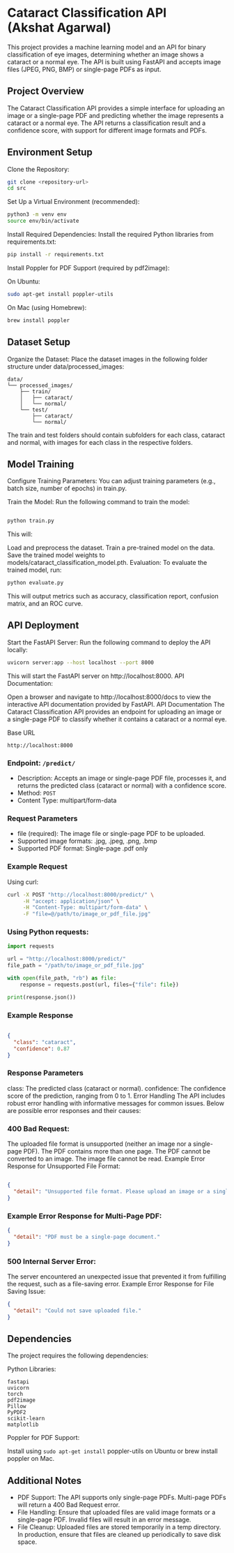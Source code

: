 # Cataract Classification API <br>(Akshat Agarwal)
This project provides a machine learning model and an API for binary classification of eye images, determining whether an image shows a cataract or a normal eye. The API is built using FastAPI and accepts image files (JPEG, PNG, BMP) or single-page PDFs as input.

## Project Overview
The Cataract Classification API provides a simple interface for uploading an image or a single-page PDF and predicting whether the image represents a cataract or a normal eye. The API returns a classification result and a confidence score, with support for different image formats and PDFs.

## Environment Setup
Clone the Repository:

```bash
git clone <repository-url>
cd src
```
Set Up a Virtual Environment (recommended):

```bash
python3 -m venv env
source env/bin/activate
```
Install Required Dependencies: Install the required Python libraries from requirements.txt:

```bash
pip install -r requirements.txt
```
Install Poppler for PDF Support (required by pdf2image):

On Ubuntu:
```bash
sudo apt-get install poppler-utils
```
On Mac (using Homebrew):
```bash
brew install poppler
```
## Dataset Setup
Organize the Dataset: Place the dataset images in the following folder structure under data/processed_images:


```
data/
└── processed_images/
    ├── train/
    │   ├── cataract/
    │   └── normal/
    └── test/
        ├── cataract/
        └── normal/
```
The train and test folders should contain subfolders for each class, cataract and normal, with images for each class in the respective folders.


## Model Training
Configure Training Parameters: You can adjust training parameters (e.g., batch size, number of epochs) in train.py.

Train the Model: Run the following command to train the model:

```bash

python train.py
```
This will:

Load and preprocess the dataset.
Train a pre-trained model on the data.
Save the trained model weights to models/cataract_classification_model.pth.
Evaluation: To evaluate the trained model, run:

```bash
python evaluate.py
```
This will output metrics such as accuracy, classification report, confusion matrix, and an ROC curve.

## API Deployment
Start the FastAPI Server: Run the following command to deploy the API locally:

```bash
uvicorn server:app --host localhost --port 8000
```
This will start the FastAPI server on http://localhost:8000.
API Documentation:

Open a browser and navigate to http://localhost:8000/docs to view the interactive API documentation provided by FastAPI.
API Documentation
The Cataract Classification API provides an endpoint for uploading an image or a single-page PDF to classify whether it contains a cataract or a normal eye.

Base URL
```
http://localhost:8000
```
### Endpoint: `/predict/`

* Description: Accepts an image or single-page PDF file, processes it, and returns the predicted class (cataract or normal) with a confidence score.
* Method: `POST`
* Content Type: multipart/form-data

### Request Parameters
* file (required): The image file or single-page PDF to be uploaded.
* Supported image formats: .jpg, .jpeg, .png, .bmp
* Supported PDF format: Single-page .pdf only
### Example Request
Using curl:

```bash
curl -X POST "http://localhost:8000/predict/" \
     -H "accept: application/json" \
     -H "Content-Type: multipart/form-data" \
     -F "file=@/path/to/image_or_pdf_file.jpg"
```

### Using Python requests:

```python
import requests

url = "http://localhost:8000/predict/"
file_path = "/path/to/image_or_pdf_file.jpg"

with open(file_path, "rb") as file:
    response = requests.post(url, files={"file": file})

print(response.json())
```

### Example Response
```json

{
  "class": "cataract",
  "confidence": 0.87
}
```
### Response Parameters
class: The predicted class (cataract or normal).
confidence: The confidence score of the prediction, ranging from 0 to 1.
Error Handling
The API includes robust error handling with informative messages for common issues. Below are possible error responses and their causes:

### 400 Bad Request:

The uploaded file format is unsupported (neither an image nor a single-page PDF).
The PDF contains more than one page.
The PDF cannot be converted to an image.
The image file cannot be read.
Example Error Response for Unsupported File Format:

```json

{
  "detail": "Unsupported file format. Please upload an image or a single-page PDF."
}
```

### Example Error Response for Multi-Page PDF:

```json
{
  "detail": "PDF must be a single-page document."
}
```

### 500 Internal Server Error:

The server encountered an unexpected issue that prevented it from fulfilling the request, such as a file-saving error.
Example Error Response for File Saving Issue:

```json
{
  "detail": "Could not save uploaded file."
}
```

## Dependencies
The project requires the following dependencies:

Python Libraries:
```
fastapi
uvicorn
torch
pdf2image
Pillow
PyPDF2
scikit-learn
matplotlib
```

Poppler for PDF Support:

Install using 
```sudo apt-get install```
poppler-utils on Ubuntu or brew install poppler on Mac.
## Additional Notes
* PDF Support: The API supports only single-page PDFs. Multi-page PDFs will return a 400 Bad Request error.
* File Handling: Ensure that uploaded files are valid image formats or a single-page PDF. Invalid files will result in an error message.
* File Cleanup: Uploaded files are stored temporarily in a temp directory. In production, ensure that files are cleaned up periodically to save disk space.